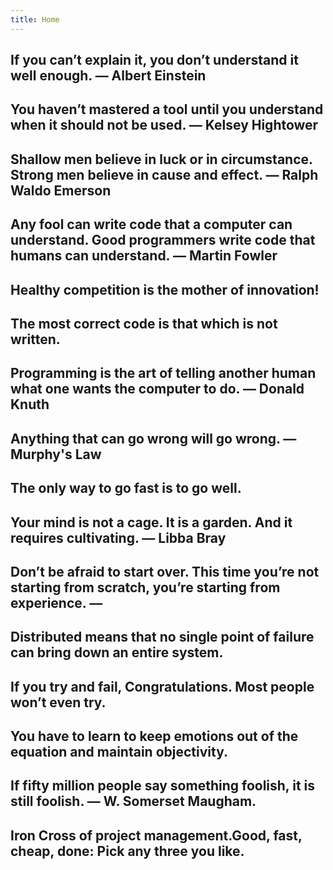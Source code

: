 ```yaml
---
title: Home
---
```


## If you can’t explain it, you don’t understand it well enough. ― Albert Einstein

## You haven’t mastered a tool until you understand when it should not be used. ― Kelsey Hightower

## Shallow men believe in luck or in circumstance. Strong men believe in cause and effect. ― Ralph Waldo Emerson

## Any fool can write code that a computer can understand. Good programmers write code that humans can understand. ― Martin Fowler

## Healthy competition is the mother of innovation!

## The most correct code is that which is not written.

## Programming is the art of telling another human what one wants the computer to do. ― Donald Knuth

## Anything that can go wrong will go wrong. ― Murphy's Law

## The only way to go fast is to go well.

## Your mind is not a cage. It is a garden. And it requires cultivating. ― Libba Bray

## Don’t be afraid to start over. This time you’re not starting from scratch, you’re starting from experience. ―  

## Distributed means that no single point of failure can bring down an entire system.

## If you try and fail, Congratulations. Most people won’t even try.

## You have to learn to keep emotions out of the equation and maintain objectivity.

## If fifty million people say something foolish, it is still foolish. ―  W. Somerset Maugham.

## Iron Cross of project management.Good, fast, cheap, done: Pick any three you like.
